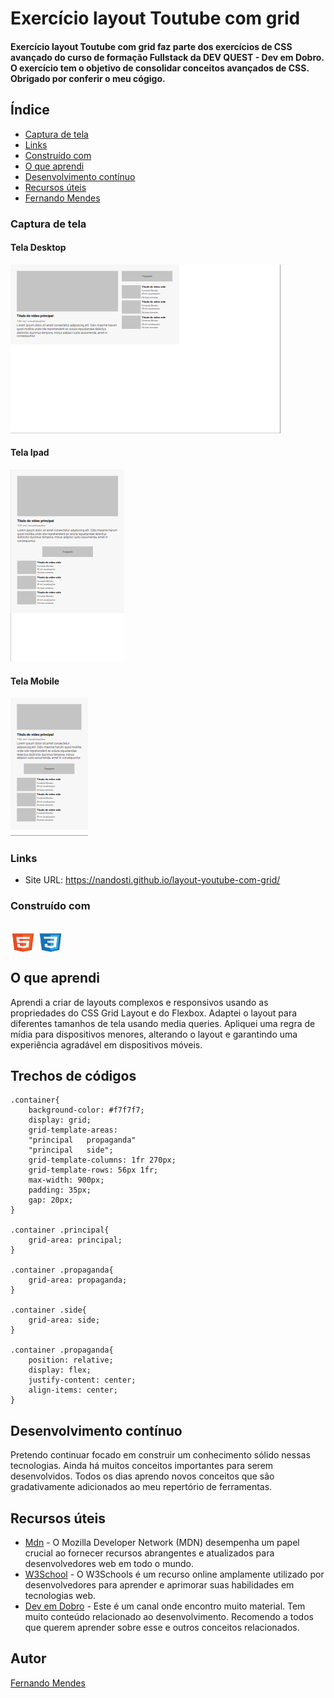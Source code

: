 # Exercício layout Toutube com grid

#### Exercício layout Toutube com grid faz parte dos exercícios de CSS avançado do curso de formação Fullstack da DEV QUEST - Dev em Dobro. O exercício tem o objetivo de consolidar conceitos avançados de CSS. Obrigado por conferir o meu cógigo.

## Índice

- [Captura de tela](#captura-de-tela)
- [Links](#links)
- [Construído com](#construído-com)
- [O que aprendi](#o-que-aprendi)
- [Desenvolvimento contínuo](#desenvolvimento-contínuo)
- [Recursos úteis](#recursos-úteis)
- [Fernando Mendes](#autor)

### Captura de tela

#### Tela Desktop

<img src="./src/img/desktop.png" alt="Tela desktop exibindo funcionalidades">

#### Tela Ipad

<img src="./src/img/ipad.png" alt="Tela tablet exibindo funcionalidades">

#### Tela Mobile

<img src="./src/img/mobile.png" alt="Exibindo responsividade no mobile">

### Links

- Site URL: https://nandosti.github.io/layout-youtube-com-grid/

### Construído com

<div style="display: inline_block"><br>
  <img align="center" alt="HTML" height="30" width="40" src="https://raw.githubusercontent.com/devicons/devicon/master/icons/html5/html5-original.svg">
  <img align="center" alt="CSS" height="30" width="40" src="https://raw.githubusercontent.com/devicons/devicon/master/icons/css3/css3-original.svg">       
</div>

## O que aprendi

Aprendi a criar de layouts complexos e responsivos usando as propriedades do CSS Grid Layout e do Flexbox. Adaptei o layout para diferentes tamanhos de tela usando media queries. Apliquei uma regra de mídia para dispositivos menores, alterando o layout e garantindo uma experiência agradável em dispositivos móveis.


## Trechos de códigos

```
.container{
    background-color: #f7f7f7;
    display: grid;
    grid-template-areas: 
    "principal   propaganda"
    "principal   side";
    grid-template-columns: 1fr 270px;
    grid-template-rows: 56px 1fr;
    max-width: 900px;
    padding: 35px;
    gap: 20px;
}

.container .principal{
    grid-area: principal;
}

.container .propaganda{
    grid-area: propaganda;
}

.container .side{
    grid-area: side;
}

.container .propaganda{
    position: relative;
    display: flex;
    justify-content: center;
    align-items: center;
}

```

## Desenvolvimento contínuo

Pretendo continuar focado em construir um conhecimento sólido nessas tecnologias. Ainda há muitos conceitos importantes para serem desenvolvidos. Todos os dias aprendo novos conceitos que são gradativamente adicionados ao meu repertório de ferramentas.

## Recursos úteis

- [Mdn](https://developer.mozilla.org/en-US/) - O Mozilla Developer Network (MDN) desempenha um papel crucial ao fornecer recursos abrangentes e atualizados para desenvolvedores web em todo o mundo.
- [W3School](https://www.w3schools.com/css/default.asp) - O W3Schools é um recurso online amplamente utilizado por desenvolvedores para aprender e aprimorar suas habilidades em tecnologias web.
- [Dev em Dobro](https://www.youtube.com/@DevemDobro) - Este é um canal onde encontro muito material. Tem muito conteúdo relacionado ao desenvolvimento. Recomendo a todos que querem aprender sobre esse e outros conceitos relacionados.

## Autor

[Fernando Mendes](https://www.linkedin.com/in/fernandomendesti/)
